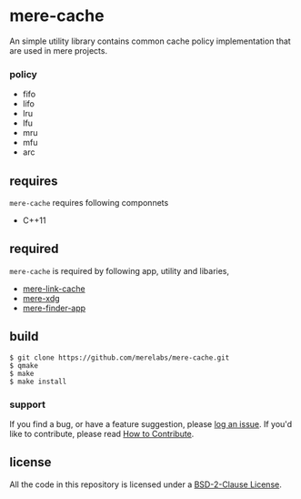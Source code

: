 # mere-cache
An simple utility library contains common cache policy implementation that are used in mere projects. 

### policy
- fifo
- lifo
- lru
- lfu
- mru
- mfu
- arc

## requires
`mere-cache` requires following componnets
- C++11 

## required
`mere-cache` is required by following app, utility and libaries,
- [mere-link-cache](https://github.com/merelabs/mere-link-cache)
- [mere-xdg](https://github.com/merelabs/mere-xdg)
- [mere-finder-app](https://github.com/merelabs/mere-finder-app)

## build ##
```
$ git clone https://github.com/merelabs/mere-cache.git
$ qmake
$ make
$ make install
```

### support
If you find a bug, or have a feature suggestion, please [log an issue](https://github.com/merelabs/mere-cache/issues). If you'd like to
contribute, please read [How to Contribute](CONTRIBUTING.md).

## license ##
All the code in this repository is licensed under a [BSD-2-Clause License](LICENSE).
